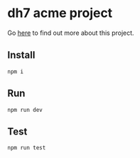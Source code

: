 # dh7 acme project

Go [here](https://www.dh7.dev/a-node-typescript-and-jest-project-from-scratch-with-vscode-debugging) to find out more about this project.

## Install

`npm i`

## Run

`npm run dev`

## Test

`npm run test`